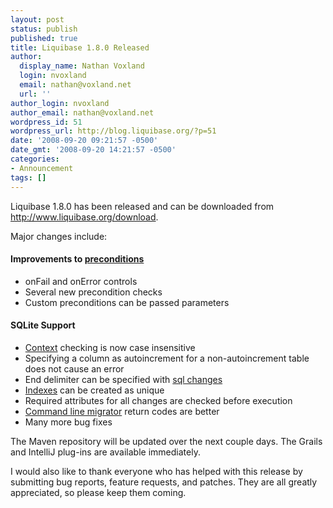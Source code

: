 ```yaml
---
layout: post
status: publish
published: true
title: Liquibase 1.8.0 Released
author:
  display_name: Nathan Voxland
  login: nvoxland
  email: nathan@voxland.net
  url: ''
author_login: nvoxland
author_email: nathan@voxland.net
wordpress_id: 51
wordpress_url: http://blog.liquibase.org/?p=51
date: '2008-09-20 09:21:57 -0500'
date_gmt: '2008-09-20 14:21:57 -0500'
categories:
- Announcement
tags: []
---
```



Liquibase 1.8.0 has been released and can be downloaded from <a href="http://www.liquibase.org/download">http://www.liquibase.org/download</a>.


Major changes include:
#### Improvements to <a href="http://www.liquibase.org/manual/preconditions">preconditions</a>

- onFail and onError controls
- Several new precondition checks
- Custom preconditions can be passed parameters

#### SQLite Support

- <a href="http://www.liquibase.org/manual/contexts">Context</a> checking is now case insensitive
- Specifying a column as autoincrement for a non-autoincrement table does not cause an error
- End delimiter can be specified with <a href="http://www.liquibase.org/manual/custom_sql">sql changes</a>
- <a href="http://www.liquibase.org/manual/create_index">Indexes</a> can be created as unique
- Required attributes for all changes are checked before execution
- <a href="http://www.liquibase.org/manual/command_line">Command line migrator</a> return codes are better
- Many more bug fixes

The Maven repository will be updated over the next couple days. The Grails and IntelliJ plug-ins are available immediately.


I would also like to thank everyone who has helped with this release by submitting bug reports, feature requests, and patches.  They are all greatly appreciated, so please keep them coming.
